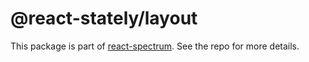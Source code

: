 # @react-stately/layout

This package is part of [react-spectrum](https://github.com/adobe-private/react-spectrum-v3). See the repo for more details.
